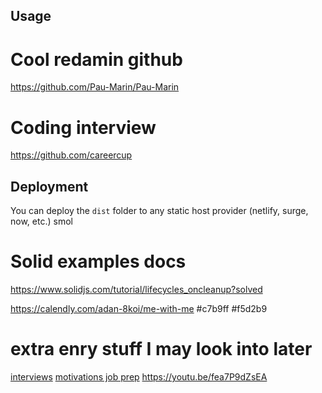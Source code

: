 ## Usage

# Cool redamin github

https://github.com/Pau-Marin/Pau-Marin

# Coding interview

https://github.com/careercup

## Deployment

You can deploy the `dist` folder to any static host provider (netlify, surge, now, etc.)
smol

# Solid examples docs

https://www.solidjs.com/tutorial/lifecycles_oncleanup?solved

https://calendly.com/adan-8koi/me-with-me
#c7b9ff
#f5d2b9

# extra enry stuff I may look into later

[interviews](https://rise.articulate.com/share/vDHEfwRWwQRF9Vl8dTWjjLFkiujlFgrp#/)
[motivations job prep](https://rise.articulate.com/share/zASUqPyOEQzdzxZOq-hqf8knMerOsz2b#/)
https://youtu.be/fea7P9dZsEA
